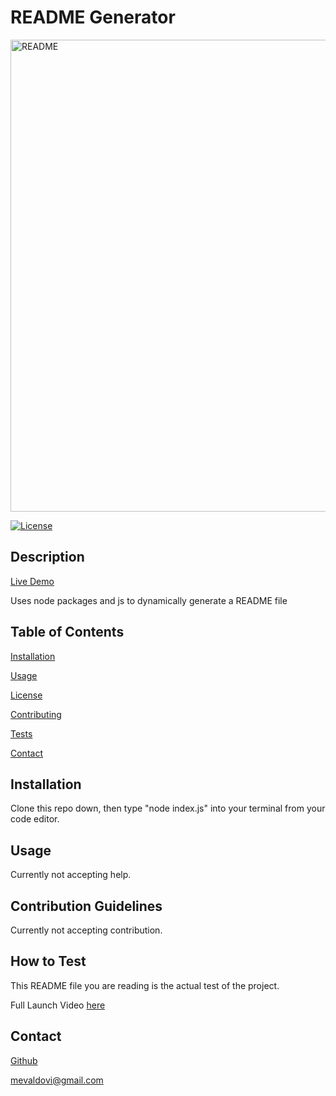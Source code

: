 # README Generator
<img width="755" alt="README" src="https://user-images.githubusercontent.com/83307023/135497661-5985f554-998b-4584-b726-0eb2243992fe.PNG">


  [![License](https://img.shields.io/badge/License-MIT-yellow.svg)](https://opensource.org/licenses/MIT)

## Description
[Live Demo](https://drive.google.com/file/d/1yuwqE0nUSRXwtrX48BLf_tEaDE3jma6k/view)

Uses node packages and js to dynamically generate a README file

## Table of Contents
[Installation](#Installation)  

[Usage](#Usage)

[License](#License)  

[Contributing](#Contribution-Guidelines) 

[Tests](#How-To-Test)

[Contact](#Contact)  

## Installation

Clone this repo down, then type "node index.js" into your terminal from your code editor.

## Usage

Currently not accepting help.

## Contribution Guidelines

Currently not accepting contribution.

## How to Test

This README file you are reading is the actual test of the project.


Full Launch Video [here](https://drive.google.com/file/d/1yuwqE0nUSRXwtrX48BLf_tEaDE3jma6k/view)

## Contact

[Github](https://github.com/mevaldovi)

mevaldovi@gmail.com  

